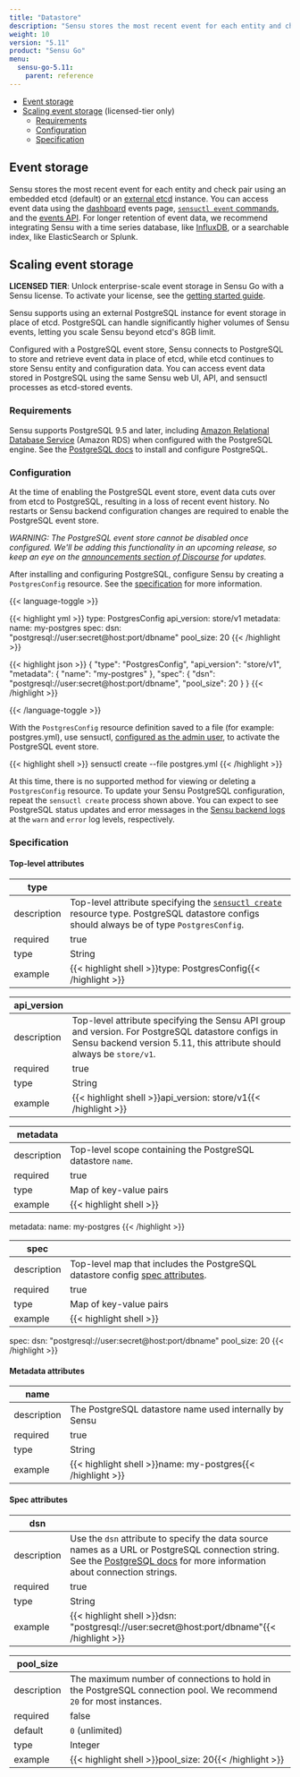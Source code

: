 ```yaml
---
title: "Datastore"
description: "Sensu stores the most recent event for each entity and check pair using an embedded etcd (default) or an external etcd instance. Sensu also supports using an external PostgreSQL instance for event storage in place of etcd (licensed-tier only). Read the reference to configure enterprise-scale event storage using PostgreSQL."
weight: 10
version: "5.11"
product: "Sensu Go"
menu:
  sensu-go-5.11:
    parent: reference
---
```


- [Event storage](#event-storage)
- [Scaling event storage](#scaling-event-storage) (licensed-tier only)
  - [Requirements](#requirements)
  - [Configuration](#configuration)
  - [Specification](#specification)

## Event storage

Sensu stores the most recent event for each entity and check pair using an embedded etcd (default) or an [external etcd][8] instance.
You can access event data using the [dashboard][9] events page, [`sensuctl event` commands][10], and the [events API][11].
For longer retention of event data, we recommend integrating Sensu with a time series database, like [InfluxDB][12], or a searchable index, like ElasticSearch or Splunk.

## Scaling event storage

**LICENSED TIER**: Unlock enterprise-scale event storage in Sensu Go with a Sensu license. To activate your license, see the [getting started guide][13].

Sensu supports using an external PostgreSQL instance for event storage in place of etcd.
PostgreSQL can handle significantly higher volumes of Sensu events, letting you scale Sensu beyond etcd's 8GB limit.

Configured with a PostgreSQL event store, Sensu connects to PostgreSQL to store and retrieve event data in place of etcd, while etcd continues to store Sensu entity and configuration data.
You can access event data stored in PostgreSQL using the same Sensu web UI, API, and sensuctl processes as etcd-stored events.

### Requirements

Sensu supports PostgreSQL 9.5 and later, including [Amazon Relational Database Service][3] (Amazon RDS) when configured with the PostgreSQL engine.
See the [PostgreSQL docs][14] to install and configure PostgreSQL.

### Configuration

At the time of enabling the PostgreSQL event store, event data cuts over from etcd to PostgreSQL, resulting in a loss of recent event history.
No restarts or Sensu backend configuration changes are required to enable the PostgreSQL event store.

_WARNING: The PostgreSQL event store cannot be disabled once configured. We'll be adding this functionality in an upcoming release, so keep an eye on the [announcements section of Discourse][4] for updates._

After installing and configuring PostgreSQL, configure Sensu by creating a `PostgresConfig` resource. See the [specification](#specification) for more information.

{{< language-toggle >}}

{{< highlight yml >}}
type: PostgresConfig
api_version: store/v1
metadata:
  name: my-postgres
spec:
  dsn: "postgresql://user:secret@host:port/dbname"
  pool_size: 20
{{< /highlight >}}

{{< highlight json >}}
{
  "type": "PostgresConfig",
  "api_version": "store/v1",
  "metadata": {
    "name": "my-postgres"
  },
  "spec": {
    "dsn": "postgresql://user:secret@host:port/dbname",
    "pool_size": 20
  }
}
{{< /highlight >}}

{{< /language-toggle >}}

With the `PostgresConfig` resource definition saved to a file (for example: postgres.yml), use sensuctl, [configured as the admin user][1], to activate the PostgreSQL event store.

{{< highlight shell >}}
sensuctl create --file postgres.yml
{{< /highlight >}}

At this time, there is no supported method for viewing or deleting a `PostgresConfig` resource.
To update your Sensu PostgreSQL configuration, repeat the `sensuctl create` process shown above.
You can expect to see PostgreSQL status updates and error messages in the [Sensu backend logs][2] at the `warn` and `error` log levels, respectively.

### Specification

#### Top-level attributes

type         |      |
-------------|------
description  | Top-level attribute specifying the [`sensuctl create`][sc] resource type. PostgreSQL datastore configs should always be of type `PostgresConfig`.
required     | true
type         | String
example      | {{< highlight shell >}}type: PostgresConfig{{< /highlight >}}

api_version  |      |
-------------|------
description  | Top-level attribute specifying the Sensu API group and version. For PostgreSQL datastore configs in Sensu backend version 5.11, this attribute should always be `store/v1`.
required     | true
type         | String
example      | {{< highlight shell >}}api_version: store/v1{{< /highlight >}}

metadata     |      |
-------------|------
description  | Top-level scope containing the PostgreSQL datastore `name`.
required     | true
type         | Map of key-value pairs
example      | {{< highlight shell >}}
metadata:
  name: my-postgres
{{< /highlight >}}

spec         |      |
-------------|------
description  | Top-level map that includes the PostgreSQL datastore config [spec attributes][sp].
required     | true
type         | Map of key-value pairs
example      | {{< highlight shell >}}
spec:
  dsn: "postgresql://user:secret@host:port/dbname"
  pool_size: 20
{{< /highlight >}}

#### Metadata attributes

name         |      |
-------------|------
description  | The PostgreSQL datastore name used internally by Sensu
required     | true
type         | String
example      | {{< highlight shell >}}name: my-postgres{{< /highlight >}}

#### Spec attributes

dsn          |      |
-------------|------
description  | Use the `dsn` attribute to specify the data source names as a URL or PostgreSQL connection string. See the [PostgreSQL docs][15] for more information about connection strings.
required     | true
type         | String
example      | {{< highlight shell >}}dsn: "postgresql://user:secret@host:port/dbname"{{< /highlight >}}

pool_size    |      |
-------------|------
description  | The maximum number of connections to hold in the PostgreSQL connection pool. We recommend `20` for most instances. 
required     | false
default      | `0` (unlimited)
type         | Integer
example      | {{< highlight shell >}}pool_size: 20{{< /highlight >}}

[1]: ../../sensuctl/reference/#first-time-setup
[2]: ../../guides/troubleshooting
[3]: https://aws.amazon.com/rds/
[4]: https://discourse.sensu.io/c/announcements
[8]: ../../guides/clustering/#using-an-external-etcd-cluster
[9]: ../../dashboard/overview
[10]: ../../sensuctl/reference/#sensuctl-event
[11]: ../../api/events
[12]: ../../guides/influx-db-metric-handler
[13]: ../../getting-started/enterprise
[14]: https://www.postgresql.org
[15]: https://www.postgresql.org/docs/current/libpq-connect.html#LIBPQ-CONNSTRING
[sc]: ../../sensuctl/reference#creating-resources
[sp]: #spec-attributes
